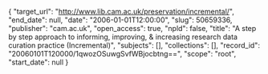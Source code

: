 {
  "target_url": "http://www.lib.cam.ac.uk/preservation/incremental/", 
  "end_date": null, 
  "date": "2006-01-01T12:00:00", 
  "slug": 50659336, 
  "publisher": "cam.ac.uk", 
  "open_access": true, 
  "npld": false, 
  "title": "A step by step approach to informing, improving, & increasing research data curation practice (Incremental)", 
  "subjects": [], 
  "collections": [], 
  "record_id": "20060101T120000/1qwozOSuwgSvfWBjocbtng==", 
  "scope": "root", 
  "start_date": null
}


